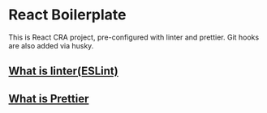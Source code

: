 # React Boilerplate

This is React CRA project, pre-configured with linter and prettier. Git hooks are also added via husky.

## [What is linter(ESLint)](https://dev.to/codermonkey/linters-don-t-wait-to-test-4mej)

## [What is Prettier](https://dev.to/codermonkey/prettier-an-opinionated-code-formatter-4fmf)
